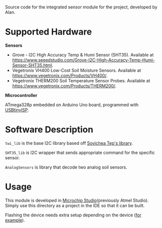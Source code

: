Source code for the integrated sensor module for the project, developed by Alan.

# Supported Hardware

**Sensors**

- Grove - I2C High Accuracy Temp & Humi Sensor (SHT35). Available at https://www.seeedstudio.com/Grove-I2C-High-Accuracy-Temp-Humi-Sensor-SHT35.html.
- Vegetronix VH400 Low-Cost Soil Moisture Sensors. Available at https://www.vegetronix.com/Products/VH400/.
- Vegetronix THERM200 Soil Temperature Sensor Probes. Available at https://www.vegetronix.com/Products/THERM200/.

**Microcontroller**

ATmega328p embedded on Arduino Uno board, programmed with [USBtinyISP](https://learn.adafruit.com/usbtinyisp).

# Software Description

`twi_lib` is the base I2C library based off [Sovichea Tep's library](https://github.com/Sovichea/avr-i2c-library).

`SHT35_lib` is I2C wrapper that sends appropriate command for the specific sensor.

`AnalogSensors` is library that decode two analog soil sensors.

# Usage
This module is developed in [Microchip Studio](https://www.microchip.com/en-us/development-tools-tools-and-software/microchip-studio-for-avr-and-sam-devices)(previously Atmel Studio). Simply use this directory as a project in the IDE so that it can be built.

Flashing the device needs extra setup depending on the device ([for example](https://www.asensar.com/guide/arduino_atemlstudio/integrate-avrdude-with-atmel-studio.html)).
